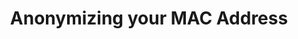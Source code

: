 ---
lang: de
layout: doc
redirect_from:
- /de/doc/randomizing-your-mac-address/
- /de/doc/anonymizing-your-mac-address/
redirect_to: https://github.com/Qubes-Community/Contents/blob/master/docs/privacy/anonymizing-your-mac-address.md
ref: 67
title: Anonymizing your MAC Address
---
